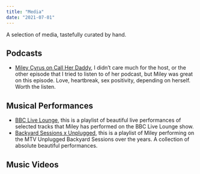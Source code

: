 ```yaml
---
title: "Media"
date: "2021-07-01"
---
```


A selection of media, tastefully curated by hand.

## Podcasts
* [Miley Cyrus on Call Her Daddy](https://open.spotify.com/episode/4aqiLMvHH3ciDLinkwmxTk), I didn’t care much for the host, or the other episode that I tried to listen to of her podcast, but Miley was great on this episode. Love, heartbreak, sex positivity, depending on herself. Worth the listen.

## Musical Performances
* [BBC Live Lounge](https://www.youtube.com/watch?v=AxZl2cFvjRs&list=PLri1SD7nMWCFOvKg1oNNMfhb_9orgBwvb&ltclid=96a74ac4-662a-4fec-bf9d-325514595fc3), this is a playlist of beautiful live performances of selected tracks that Miley has performed on the BBC Live Lounge show.
* [Backyard Sessions x Unplugged](https://www.youtube.com/watch?v=Zn2wkAZDWs8&list=PLri1SD7nMWCFP-3GV1c3a7_zuk_-1pI1q&index=1&ltclid=9d6d9c2d-3905-478e-90d9-bf050ee7f4c5), this is a playlist of Miley performing on the MTV Unplugged Backyard Sessions over the years. A collection of absolute beautiful performances. 

## Music Videos